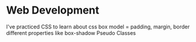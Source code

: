 # Web Development

I've practiced CSS to learn about css box model = padding, margin, border
different properties like box-shadow Pseudo Classes
